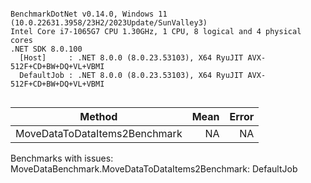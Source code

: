 ```

BenchmarkDotNet v0.14.0, Windows 11 (10.0.22631.3958/23H2/2023Update/SunValley3)
Intel Core i7-1065G7 CPU 1.30GHz, 1 CPU, 8 logical and 4 physical cores
.NET SDK 8.0.100
  [Host]     : .NET 8.0.0 (8.0.23.53103), X64 RyuJIT AVX-512F+CD+BW+DQ+VL+VBMI
  DefaultJob : .NET 8.0.0 (8.0.23.53103), X64 RyuJIT AVX-512F+CD+BW+DQ+VL+VBMI


```
| Method                        | Mean | Error |
|------------------------------ |-----:|------:|
| MoveDataToDataItems2Benchmark |   NA |    NA |

Benchmarks with issues:
  MoveDataBenchmark.MoveDataToDataItems2Benchmark: DefaultJob
